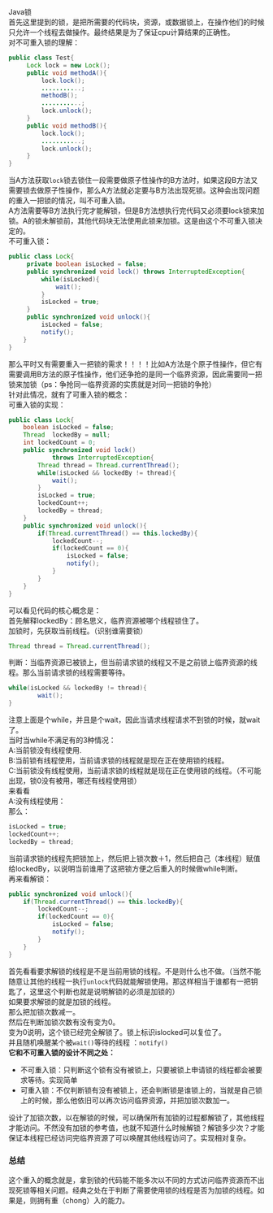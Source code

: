Java锁<br />首先这里提到的锁，是把所需要的代码块，资源，或数据锁上，在操作他们的时候只允许一个线程去做操作。最终结果是为了保证cpu计算结果的正确性。<br />对不可重入锁的理解：
```java
public class Test{
     Lock lock = new Lock();
     public void methodA(){
         lock.lock();
         ...........;
         methodB();
         ...........;
         lock.unlock();
     }
     public void methodB(){
         lock.lock();
         ...........;
         lock.unlock();
     }
}
```
当A方法获取`lock`锁去锁住一段需要做原子性操作的B方法时，如果这段B方法又需要锁去做原子性操作，那么A方法就必定要与B方法出现死锁。这种会出现问题的重入一把锁的情况，叫不可重入锁。<br />A方法需要等B方法执行完才能解锁，但是B方法想执行完代码又必须要lock锁来加锁。A的锁未解锁前，其他代码块无法使用此锁来加锁。这是由这个不可重入锁决定的。<br />不可重入锁：
```java
public class Lock{
     private boolean isLocked = false;
     public synchronized void lock() throws InterruptedException{
         while(isLocked){    
             wait();
         }
         isLocked = true;
     }
     public synchronized void unlock(){
         isLocked = false;
         notify();
    }
}
```
那么平时又有需要重入一把锁的需求！！！！比如A方法是个原子性操作，但它有需要调用B方法的原子性操作，他们还争抢的是同一个临界资源，因此需要同一把锁来加锁（ps：争抢同一临界资源的实质就是对同一把锁的争抢）<br />针对此情况，就有了可重入锁的概念：<br />可重入锁的实现：
```java
public class Lock{
    boolean isLocked = false;
    Thread  lockedBy = null;
    int lockedCount = 0;
    public synchronized void lock()
            throws InterruptedException{
        Thread thread = Thread.currentThread();
        while(isLocked && lockedBy != thread){
            wait();
        }
        isLocked = true;
        lockedCount++;
        lockedBy = thread;
    }
    public synchronized void unlock(){
        if(Thread.currentThread() == this.lockedBy){
            lockedCount--;
            if(lockedCount == 0){
                isLocked = false;
                notify();
            }
        }
    }
}
```
可以看见代码的核心概念是：<br />首先解释lockedBy：顾名思义，临界资源被哪个线程锁住了。<br />加锁时，先获取当前线程。（识别谁需要锁）
```java
Thread thread = Thread.currentThread();
```
判断：当临界资源已被锁上，但当前请求锁的线程又不是之前锁上临界资源的线程。那么当前请求锁的线程需要等待。
```java
while(isLocked && lockedBy != thread){
        wait();
}
```
注意上面是个while，并且是个wait，因此当请求线程请求不到锁的时候，就wait了。<br />当时当while不满足有的3种情况：<br />A:当前锁没有线程使用.<br />B:当前锁有线程使用，当前请求锁的线程就是现在正在使用锁的线程。<br />C:当前锁没有线程使用，当前请求锁的线程就是现在正在使用锁的线程。（不可能出现，锁0没有被用，哪还有线程使用锁）<br />来看看<br />A:没有线程使用：<br />那么：
```java
isLocked = true;
lockedCount++;
lockedBy = thread;
```
当前请求锁的线程先把锁加上，然后把上锁次数＋1，然后把自己（本线程）赋值给lockedBy，以说明当前谁用了这把锁方便之后重入的时候做while判断。<br />再来看解锁：
```java
public synchronized void unlock(){
	if(Thread.currentThread() == this.lockedBy){
		lockedCount--;
		if(lockedCount == 0){
			isLocked = false;
			notify();
		}
	}
}
```
首先看看要求解锁的线程是不是当前用锁的线程。不是则什么也不做。（当然不能随意让其他的线程一执行`unlock`代码就能解锁使用。那这样相当于谁都有一把钥匙了，这里这个判断也就是说明解锁的必须是加锁的）<br />如果要求解锁的就是加锁的线程。<br />那么把加锁次数减一。<br />然后在判断加锁次数有没有变为0。<br />变为0说明，这个锁已经完全解锁了。锁上标识islocked可以复位了。<br />并且随机唤醒某个被`wait()`等待的线程 ：`notify()`<br />**它和不可重入锁的设计不同之处：**

- 不可重入锁：只判断这个锁有没有被锁上，只要被锁上申请锁的线程都会被要求等待。实现简单
- 可重入锁：不仅判断锁有没有被锁上，还会判断锁是谁锁上的，当就是自己锁上的时候，那么他依旧可以再次访问临界资源，并把加锁次数加一。

设计了加锁次数，以在解锁的时候，可以确保所有加锁的过程都解锁了，其他线程才能访问。不然没有加锁的参考值，也就不知道什么时候解锁？解锁多少次？才能保证本线程已经访问完临界资源了可以唤醒其他线程访问了。实现相对复杂。
<a name="DHPZJ"></a>
### 总结
这个重入的概念就是，拿到锁的代码能不能多次以不同的方式访问临界资源而不出现死锁等相关问题。经典之处在于判断了需要使用锁的线程是否为加锁的线程。如果是，则拥有重（chong）入的能力。
